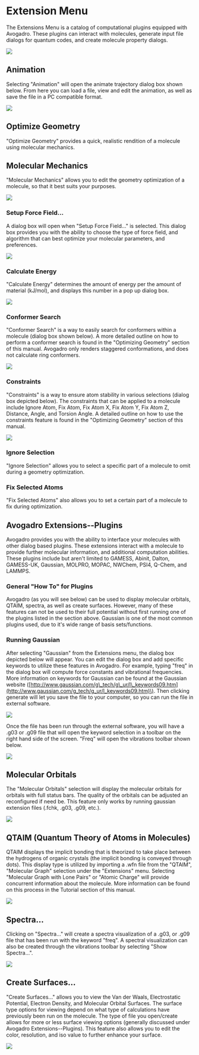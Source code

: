 # Extension Menu

The Extensions Menu is a catalog of computational plugins equipped with Avogadro. These plugins can interact with molecules, generate input file dialogs for quantum codes, and create molecule property dialogs.

![](../../_images/6854ae34-3c21-49b6-bb56-5c6fa1212935.png)

## Animation

Selecting "Animation" will open the animate trajectory dialog box shown below. From here you can load a file, view and edit the animation, as well as save the file in a PC compatible format.

![](../../_images/animation.png)

## Optimize Geometry

"Optimize Geometry" provides a quick, realistic rendition of a molecule using molecular mechanics.

## Molecular Mechanics

"Molecular Mechanics" allows you to edit the geometry optimization of a molecule, so that it best suits your purposes.

![](../../_images/molecular-mechanics.png)

### Setup Force Field...

A dialog box will open when "Setup Force Field..." is selected. This dialog box provides you with the ability to choose the type of force field, and algorithm that can best optimize your molecular parameters, and preferences.

![](../../_images/setup-force-field.png)

### Calculate Energy

"Calculate Energy" determines the amount of energy per the amount of material \(kJ/mol\), and displays this number in a pop up dialog box.

![](../../_images/calculate-energy.png)

### Conformer Search

"Conformer Search" is a way to easily search for conformers within a molecule \(dialog box shown below\). A more detailed outline on how to perform a conformer search is found in the "Optimizing Geometry" section of this manual. Avogadro only renders staggered conformations, and does not calculate ring conformers.

![](../../_images/conformer-search.png)

### Constraints

"Constraints" is a way to ensure atom stability in various selections \(dialog box depicted below\). The constraints that can be applied to a molecule include Ignore Atom, Fix Atom, Fix Atom X, Fix Atom Y, Fix Atom Z, Distance, Angle, and Torsion Angle. A detailed outline on how to use the constraints feature is found in the "Optimizing Geometry" section of this manual.

![](../../_images/constraints.png)

### Ignore Selection

"Ignore Selection" allows you to select a specific part of a molecule to omit during a geometry optimization.

### Fix Selected Atoms

"Fix Selected Atoms" also allows you to set a certain part of a molecule to fix during optimization.

## Avogadro Extensions--Plugins

Avogadro provides you with the ability to interface your molecules with other dialog based plugins. These extensions interact with a molecule to provide further molecular information, and additional computation abilities. These plugins include but aren't limited to GAMESS, Abinit, Dalton, GAMESS-UK, Gaussian, MOLPRO, MOPAC, NWChem, PSI4, Q-Chem, and LAMMPS.

### General "How To" for Plugins

Avogadro \(as you will see below\) can be used to display molecular orbitals, QTAIM, spectra, as well as create surfaces. However, many of these features can not be used to their full potential without first running one of the plugins listed in the section above. Gaussian is one of the most common plugins used, due to it's wide range of basis sets/functions.

### Running Gaussian

After selecting "Gaussian" from the Extensions menu, the dialog box depicted below will appear. You can edit the dialog box and add specific keywords to utilize these features in Avogadro. For example, typing "freq" in the dialog box will compute force constants and vibrational frequencies. More information on keywords for Gaussian can be found at the Gaussian website \([http://www.gaussian.com/g\_tech/g\_ur/l\_keywords09.htm](http://www.gaussian.com/g_tech/g_ur/l_keywords09.htm)\). Then clicking generate will let you save the file to your computer, so you can run the file in external software.

![](../../_images/running-gaussian.png)

Once the file has been run through the external software, you will have a .g03 or .g09 file that will open the keyword selection in a toolbar on the right hand side of the screen. "Freq" will open the vibrations toolbar shown below.

![](../../_images/e2446369-c092-437a-9677-e116fadffff1.png)

## Molecular Orbitals

The "Molecular Orbitals" selection will display the molecular orbitals for orbitals with full status bars. The quality of the orbitals can be adjusted an reconfigured if need be. This feature only works by running gaussian extension files \(.fchk, .g03, .g09, etc.\).

![](../../_images/molecular-orbitals.png)

## QTAIM \(Quantum Theory of Atoms in Molecules\)

QTAIM displays the implicit bonding that is theorized to take place between the hydrogens of organic crystals \(the implicit bonding is conveyed through dots\). This display type is utilized by importing a .wfn file from the "QTAIM", "Molecular Graph" selection under the "Extensions" menu. Selecting "Molecular Graph with Lone Pairs" or "Atomic Charge" will provide concurrent information about the molecule. More information can be found on this process in the Tutorial section of this manual.

![](../../_images/qtaim--quantum-theory-of-atoms-in-molecules-%20%281%29.png)

## Spectra...

Clicking on "Spectra..." will create a spectra visualization of a .g03, or .g09 file that has been run with the keyword "freq". A spectral visualization can also be created through the vibrations toolbar by selecting "Show Spectra...".

![](../../_images/spectra.png)

## Create Surfaces...

"Create Surfaces..." allows you to view the Van der Waals, Electrostatic Potential, Electron Density, and Molecular Orbital Surfaces. The surface type options for viewing depend on what type of calculations have previously been run on the molecule. The type of file you open/create allows for more or less surface viewing options \(generally discussed under Avogadro Extensions--Plugins\). This feature also allows you to edit the color, resolution, and iso value to further enhance your surface.

![](../../_images/create-surfaces.png)

